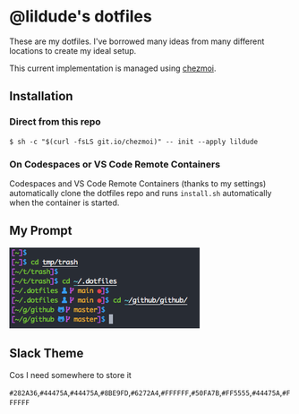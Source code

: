 # @lildude's dotfiles

These are my dotfiles. I've borrowed many ideas from many different locations to create my ideal setup.

This current implementation is managed using [chezmoi](https://chezmoi.io/).

## Installation

### Direct from this repo

```console
$ sh -c "$(curl -fsLS git.io/chezmoi)" -- init --apply lildude
```

### On Codespaces or VS Code Remote Containers

Codespaces and VS Code Remote Containers (thanks to my settings) automatically clone the dotfiles repo and runs `install.sh` automatically when the container is started.

## My Prompt

![My Prompt](prompt.png)

## Slack Theme

Cos I need somewhere to store it

`#282A36`,`#44475A`,`#44475A`,`#8BE9FD`,`#6272A4`,`#FFFFFF`,`#50FA7B`,`#FF5555`,`#44475A`,`#FFFFFF`